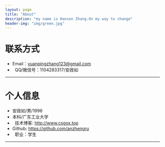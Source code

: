 ```yaml
---
layout: page
title: "About"
description: "my name is Hanson Zhang.On my way to change"
header-img: "img/green.jpg"
---
```





# 联系方式

*   Email：yuanpingzhang123@gmail.com
*   QQ/微信号：1104283317/安政如
* * *

# 个人信息

*   安政如/男/1996
*   本科/广东工业大学 
*   技术博客: <http://www.csgox.top>
*   Github: <https://github.com/anzhengru>
*   职业：学生
* * *
